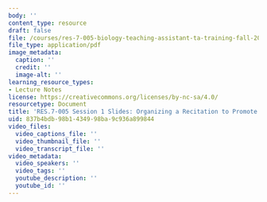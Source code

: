 ```yaml
---
body: ''
content_type: resource
draft: false
file: /courses/res-7-005-biology-teaching-assistant-ta-training-fall-2021/session-1_-organizing-a-recitation-section-to-promote-student-learning_edited_processed.pdf
file_type: application/pdf
image_metadata:
  caption: ''
  credit: ''
  image-alt: ''
learning_resource_types:
- Lecture Notes
license: https://creativecommons.org/licenses/by-nc-sa/4.0/
resourcetype: Document
title: 'RES.7-005 Session 1 Slides: Organizing a Recitation to Promote Student Learning'
uid: 837b4bdb-98b1-4349-98ba-9c936a899844
video_files:
  video_captions_file: ''
  video_thumbnail_file: ''
  video_transcript_file: ''
video_metadata:
  video_speakers: ''
  video_tags: ''
  youtube_description: ''
  youtube_id: ''
---
```

